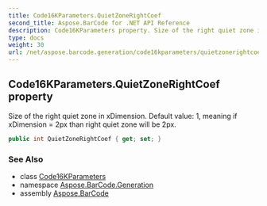 ```yaml
---
title: Code16KParameters.QuietZoneRightCoef
second_title: Aspose.BarCode for .NET API Reference
description: Code16KParameters property. Size of the right quiet zone in xDimension. Default value 1 meaning if xDimension  2px than right quiet zone will be 2px
type: docs
weight: 30
url: /net/aspose.barcode.generation/code16kparameters/quietzonerightcoef/
---
```

## Code16KParameters.QuietZoneRightCoef property

Size of the right quiet zone in xDimension. Default value: 1, meaning if xDimension = 2px than right quiet zone will be 2px.

```csharp
public int QuietZoneRightCoef { get; set; }
```

### See Also

* class [Code16KParameters](../)
* namespace [Aspose.BarCode.Generation](../../code16kparameters/)
* assembly [Aspose.BarCode](../../../)


